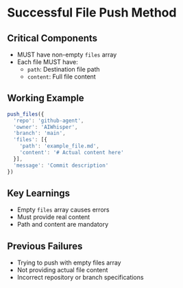 # Successful File Push Method

## Critical Components
- MUST have non-empty `files` array
- Each file MUST have:
  - `path`: Destination file path
  - `content`: Full file content

## Working Example
```javascript
push_files({
  'repo': 'github-agent',
  'owner': 'AIWhisper',
  'branch': 'main',
  'files': [{
    'path': 'example_file.md', 
    'content': '# Actual content here'
  }],
  'message': 'Commit description'
})
```

## Key Learnings
- Empty `files` array causes errors
- Must provide real content
- Path and content are mandatory

## Previous Failures
- Trying to push with empty files array
- Not providing actual file content
- Incorrect repository or branch specifications